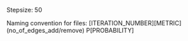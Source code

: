Stepsize: 50

Naming convention for files:
\[ITERATION_NUMBER\]\[METRIC\] (no_of_edges_add/remove) P\[PROBABILITY\]
